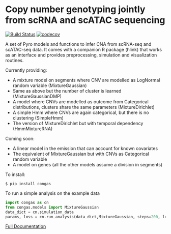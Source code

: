 # Copy number genotyping jointly from scRNA and scATAC sequencing


[![Build Status](https://travis-ci.org/Militeee/anneal.svg?branch=master)](https://travis-ci.org/Militeee/congas)
[![codecov](https://codecov.io/gh/Militeee/anneal/branch/master/graph/badge.svg)](https://codecov.io/gh/Militeee/congas)


A set of Pyro models and functions to infer CNA from scRNA-seq and scATAC-seq data. 
It comes with a companion R package (hlink) that works as an interface and provides preprocessing, simulation and visualization routines.


Currently providing:

- A mixture model on segments where CNV are modelled as LogNormal random variable (MixtureGaussian) 
- Same as above but the number of cluster is learned (MixtureGaussianDMP)
- A model where CNVs are modelled as outcome from Categorical distributions, clusters share the same parameters (MixtureDirichlet)
- A simple Hmm where CNVs are again categorical, but there is no clustering (SimpleHmm)
- The version of MixtureDirichlet but with temporal dependency  (HmmMixtureRNA)

Coming soon:
- A linear model in the emission that can account for known covariates
- The equivalent of MixtureGaussian but with CNVs as Categorical random variable
- A model on genes (all the other models assume a division in segments)

To install:

`$ pip install congas`

To run a simple analysis on the example data

```python
import congas as cn
from congas.models import MixtureGaussian
data_dict = cn.simulation_data
params, loss = cn.run_analysis(data_dict,MixtureGaussian, steps=200, lr=0.05)
```


[Full Documentation](https://annealpyro.readthedocs.io/en/latest/)
